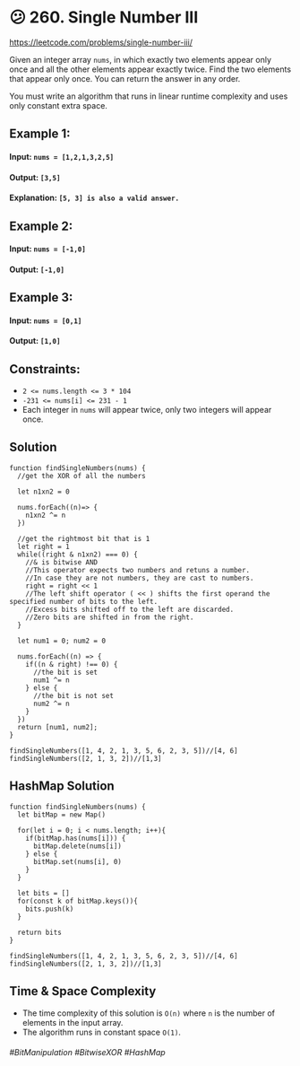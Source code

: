 # 😕 260. Single Number III
https://leetcode.com/problems/single-number-iii/

Given an integer array `nums`, in which exactly two elements appear only once and all the other elements appear exactly twice. Find the two elements that appear only once. You can return the answer in any order.

You must write an algorithm that runs in linear runtime complexity and uses only constant extra space.

## Example 1:
#### Input: `nums = [1,2,1,3,2,5]`
#### Output: `[3,5]`
#### Explanation:  `[5, 3] is also a valid answer.`
## Example 2:
#### Input: `nums = [-1,0]`
#### Output: `[-1,0]`
## Example 3:
#### Input: `nums = [0,1]`
#### Output: `[1,0]`
 
## Constraints:
- `2 <= nums.length <= 3 * 104`
- `-231 <= nums[i] <= 231 - 1`
- Each integer in `nums` will appear twice, only two integers will appear once.

## Solution
````
function findSingleNumbers(nums) {
  //get the XOR of all the numbers
  
  let n1xn2 = 0
  
  nums.forEach((n)=> {
    n1xn2 ^= n
  })
  
  //get the rightmost bit that is 1
  let right = 1
  while((right & n1xn2) === 0) {
    //& is bitwise AND
    //This operator expects two numbers and retuns a number. 
    //In case they are not numbers, they are cast to numbers.
    right = right << 1
    //The left shift operator ( << ) shifts the first operand the specified number of bits to the left.
    //Excess bits shifted off to the left are discarded. 
    //Zero bits are shifted in from the right.
  }
  
  let num1 = 0; num2 = 0
  
  nums.forEach((n) => {
    if((n & right) !== 0) {
      //the bit is set
      num1 ^= n
    } else {
      //the bit is not set
      num2 ^= n
    }
  })
  return [num1, num2];
}

findSingleNumbers([1, 4, 2, 1, 3, 5, 6, 2, 3, 5])//[4, 6]
findSingleNumbers([2, 1, 3, 2])//[1,3]
````
## HashMap Solution
````
function findSingleNumbers(nums) {
  let bitMap = new Map()
  
  for(let i = 0; i < nums.length; i++){
    if(bitMap.has(nums[i])) {
      bitMap.delete(nums[i])
    } else {
      bitMap.set(nums[i], 0)
    }
  }
  
  let bits = []
  for(const k of bitMap.keys()){
    bits.push(k)
  }
  
  return bits
}

findSingleNumbers([1, 4, 2, 1, 3, 5, 6, 2, 3, 5])//[4, 6]
findSingleNumbers([2, 1, 3, 2])//[1,3]
````
## Time & Space Complexity
- The time complexity of this solution is `O(n)` where `n` is the number of elements in the input array.
- The algorithm runs in constant space `O(1)`.

###### #BitManipulation #BitwiseXOR #HashMap
